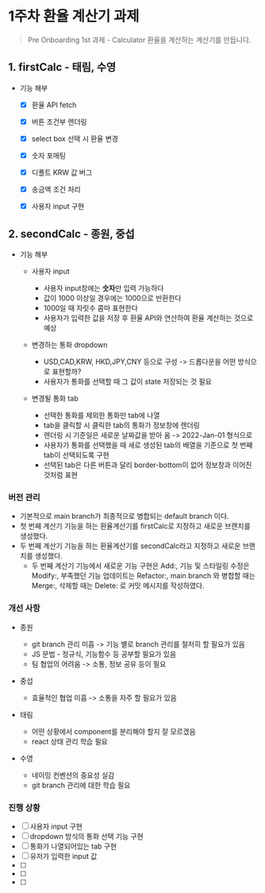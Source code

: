 # 1주차 환율 계산기 과제

> Pre Onboarding 1st 과제 - Calculator
> 환율을 계산하는 계산기를 만듭니다.

## 1. firstCalc - 태림, 수영

 * 기능 해부
    * [x] 환율 API fetch
    * [x] 버튼 조건부 렌더링
    * [x] select box 선택 시 환율 변경
    * [x] 숫자 포매팅
    * [x] 디폴트 KRW 값 버그
    * [x] 송금액 조건 처리
    * [x] 사용자 input 구현     


## 2. secondCalc - 종원, 중섭

 * 기능 해부
    * 사용자 input 
      * 사용자 input창에는 **숫자**만 입력 가능하다
      * 값이 1000 이상일 경우에는 1000으로 반환한다
      * 1000일 때 자릿수 콤마 표현한다
      * 사용자가 입력한 값을 저장 후 환율 API와 연산하여 환율 계산하는 것으로 예상
   
    * 변경하는 통화 dropdown 
       * USD,CAD,KRW, HKD,JPY,CNY 등으로 구성 -> 드롭다운을 어떤 방식으로 표현할까?
       * 사용자가 통화를 선택할 때 그 값이 state 저장되는 것 필요
     
    * 변경될 통화 tab 
       * 선택한 통화를 제외한 통화만 tab에 나열
       * tab을 클릭할 시 클릭한 tab의 통화가 정보창에 렌더링
       * 렌더링 시 기준일은 새로운 날짜값을 받아 옴 -> 2022-Jan-01 형식으로
       * 사용자가 통화를 선택했을 때 새로 생성된 tab의 배열을 기준으로 첫 번째 tab이 선택되도록 구현
       * 선택된 tab은 다른 버튼과 달리 border-bottom이 없어 정보창과 이어진 것처럼 표현     

 
### 버전 관리
  * 기본적으로 main branch가 최종적으로 병합되는 default branch 이다. 
  * 첫 번째 계산기 기능을 하는 환율계산기를 firstCalc로 지정하고 새로운 브랜치를 생성했다.
  * 두 번째 계산기 기능을 하는 환율계산기를 secondCalc라고 지정하고 새로운 브랜치를 생성했다.
      * 두 번째 계산기 기능에서 새로운 기능 구현은 Add:, 기능 및 스타일링 수정은 Modify:, 부족했던 기능 업데이트는 Refactor:, main branch 와 병합할 때는 Merge:, 삭제할 때는 Delete: 로 커밋 메시지를 작성하였다.

### 개선 사항
  * 종원
      * git branch 관리 미흡 -> 기능 별로 branch 관리를 철저히 할 필요가 있음
      * JS 문법 - 정규식, 기능함수 등 공부할 필요가 있음
      * 팀 협업의 어려움 -> 소통, 정보 공유 등이 필요
      
  * 중섭
      * 효율적인 협업 미흡 -> 소통을 자주 할 필요가 있음

  * 태림
      * 어떤 상황에서 component를 분리해야 할지 잘 모르겠음 
      * react 상태 관리 학습 필요

  * 수영
      * 네이밍 컨벤션의 중요성 실감
      * git branch 관리에 대한 학습 필요 
  
        
### 진행 상황        
   * [ ] 사용자 input 구현     
   * [ ] dropdown 방식의 통화 선택 기능 구현 
   * [ ] 통화가 나열되어있는 tab 구현
   * [ ] 유저가 입력한 input 값 
   * [ ] 
   * [ ] 
   * [ ] 

